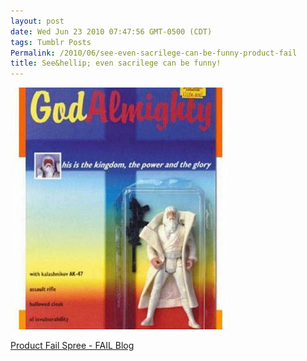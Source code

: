 ```yaml
---
layout: post
date: Wed Jun 23 2010 07:47:56 GMT-0500 (CDT)
tags: Tumblr Posts
Permalink: /2010/06/see-even-sacrilege-can-be-funny-product-fail
title: See&hellip; even sacrilege can be funny!
---
```


![](/public/assets/tumblr/tumblr_l4gwvweria1qa4klho1_400.jpg)

[Product Fail Spree - FAIL Blog](http://failblog.org/2010/06/23/epic-fail-photos-product-fail-spree-3/?utm_source=feedburner&utm_medium=feed&utm_campaign=Feed%3A+failblog+%28The+FAIL+Blog+-+Fail+Pictures+%26+Videos+at+Failblog.ORG%29&utm_content=Google+Reader)
